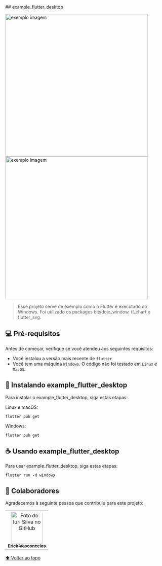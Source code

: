 <div id="inicio"></div>
## example_flutter_desktop

<img src="https://i.imgur.com/8Frqef7.png" alt="exemplo imagem" width="450"> <img src="https://i.imgur.com/GJfEYx6.gif" alt="exemplo imagem" width="450">

> Esse projeto serve de exemplo como o Flutter é executado no Windows. Foi utilizado os packages bitsdojo_window, fl_chart e flutter_svg.

## 💻 Pré-requisitos

Antes de começar, verifique se você atendeu aos seguintes requisitos:
* Você instalou a versão mais recente de `flutter`
* Você tem uma máquina `Windows`. O código não foi testado em `Linux` e `MacOS`.

## 🚀 Instalando example_flutter_desktop

Para instalar o example_flutter_desktop, siga estas etapas:

Linux e macOS:
```
flutter pub get
```

Windows:
```
flutter pub get
```

## ☕ Usando example_flutter_desktop

Para usar example_flutter_desktop, siga estas etapas:

```
flutter run -d windows
```


## 🤝 Colaboradores

Agradecemos à seguinte pessoa que contribuiu para este projeto:

<table>
  <tr>
    <td align="center">
      <a href="#">
        <img src="https://avatars3.githubusercontent.com/u/31936044" width="100px;" alt="Foto do Iuri Silva no GitHub"/><br>
        <sub>
          <b>Erick Vasconcelos</b>
        </sub>
      </a>
    </td>
  </tr>
</table>


[⬆ Voltar ao topo](#inicio)<br>
